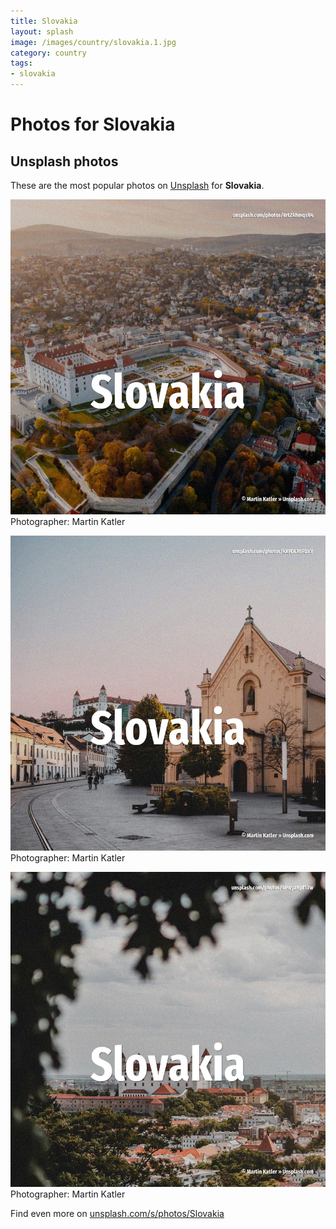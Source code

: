 ```yaml
---
title: Slovakia
layout: splash
image: /images/country/slovakia.1.jpg
category: country
tags:
- slovakia
---
```

# Photos for Slovakia
 
## Unsplash photos
These are the most popular photos on [Unsplash](https://unsplash.com) for **Slovakia**.
 
![Slovakia](/images/country/slovakia.1.jpg)
Photographer:  Martin Katler
 
![Slovakia](/images/country/slovakia.2.jpg)
Photographer:  Martin Katler
 
![Slovakia](/images/country/slovakia.3.jpg)
Photographer:  Martin Katler
 
Find even more on [unsplash.com/s/photos/Slovakia](https://unsplash.com/s/photos/Slovakia)
 
